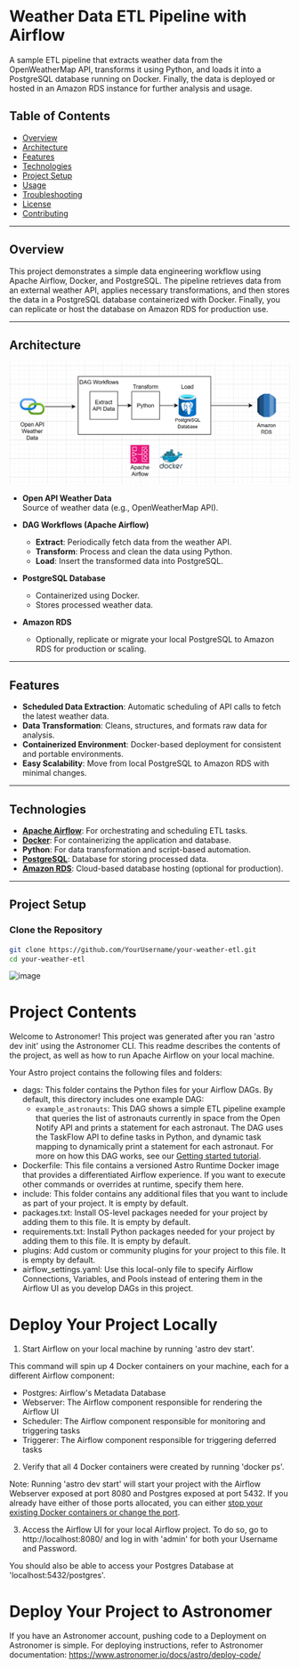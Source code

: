 # Weather Data ETL Pipeline with Airflow

A sample ETL pipeline that extracts weather data from the OpenWeatherMap API, transforms it using Python, and loads it into a PostgreSQL database running on Docker. Finally, the data is deployed or hosted in an Amazon RDS instance for further analysis and usage.

## Table of Contents
- [Overview](#overview)
- [Architecture](#architecture)
- [Features](#features)
- [Technologies](#technologies)
- [Project Setup](#project-setup)
- [Usage](#usage)
- [Troubleshooting](#troubleshooting)
- [License](#license)
- [Contributing](#contributing)

---

## Overview
This project demonstrates a simple data engineering workflow using Apache Airflow, Docker, and PostgreSQL. The pipeline retrieves data from an external weather API, applies necessary transformations, and then stores the data in a PostgreSQL database containerized with Docker. Finally, you can replicate or host the database on Amazon RDS for production use.

---

## Architecture

![Architecture Diagram](./images/WeatherETL.png)

- **Open API Weather Data**  
  Source of weather data (e.g., OpenWeatherMap API).

- **DAG Workflows (Apache Airflow)**
  - **Extract**: Periodically fetch data from the weather API.
  - **Transform**: Process and clean the data using Python.
  - **Load**: Insert the transformed data into PostgreSQL.

- **PostgreSQL Database**
  - Containerized using Docker.
  - Stores processed weather data.

- **Amazon RDS**
  - Optionally, replicate or migrate your local PostgreSQL to Amazon RDS for production or scaling.

---

## Features
- **Scheduled Data Extraction**: Automatic scheduling of API calls to fetch the latest weather data.
- **Data Transformation**: Cleans, structures, and formats raw data for analysis.
- **Containerized Environment**: Docker-based deployment for consistent and portable environments.
- **Easy Scalability**: Move from local PostgreSQL to Amazon RDS with minimal changes.

---

## Technologies
- **[Apache Airflow](https://airflow.apache.org/docs/)**: For orchestrating and scheduling ETL tasks.
- **[Docker](https://docs.docker.com/)**: For containerizing the application and database.
- **Python**: For data transformation and script-based automation.
- **[PostgreSQL](https://www.postgresql.org/)**: Database for storing processed data.
- **[Amazon RDS](https://aws.amazon.com/rds/)**: Cloud-based database hosting (optional for production).

---

## Project Setup
### Clone the Repository
```bash
git clone https://github.com/YourUsername/your-weather-etl.git
cd your-weather-etl
```
![image](https://github.com/user-attachments/assets/40890d34-6103-4789-8f75-413a2faadee1)


Project Contents
================
Welcome to Astronomer! This project was generated after you ran 'astro dev init' using the Astronomer CLI. This readme describes the contents of the project, as well as how to run Apache Airflow on your local machine.

Your Astro project contains the following files and folders:

- dags: This folder contains the Python files for your Airflow DAGs. By default, this directory includes one example DAG:
    - `example_astronauts`: This DAG shows a simple ETL pipeline example that queries the list of astronauts currently in space from the Open Notify API and prints a statement for each astronaut. The DAG uses the TaskFlow API to define tasks in Python, and dynamic task mapping to dynamically print a statement for each astronaut. For more on how this DAG works, see our [Getting started tutorial](https://www.astronomer.io/docs/learn/get-started-with-airflow).
- Dockerfile: This file contains a versioned Astro Runtime Docker image that provides a differentiated Airflow experience. If you want to execute other commands or overrides at runtime, specify them here.
- include: This folder contains any additional files that you want to include as part of your project. It is empty by default.
- packages.txt: Install OS-level packages needed for your project by adding them to this file. It is empty by default.
- requirements.txt: Install Python packages needed for your project by adding them to this file. It is empty by default.
- plugins: Add custom or community plugins for your project to this file. It is empty by default.
- airflow_settings.yaml: Use this local-only file to specify Airflow Connections, Variables, and Pools instead of entering them in the Airflow UI as you develop DAGs in this project.

Deploy Your Project Locally
===========================

1. Start Airflow on your local machine by running 'astro dev start'.

This command will spin up 4 Docker containers on your machine, each for a different Airflow component:

- Postgres: Airflow's Metadata Database
- Webserver: The Airflow component responsible for rendering the Airflow UI
- Scheduler: The Airflow component responsible for monitoring and triggering tasks
- Triggerer: The Airflow component responsible for triggering deferred tasks

2. Verify that all 4 Docker containers were created by running 'docker ps'.

Note: Running 'astro dev start' will start your project with the Airflow Webserver exposed at port 8080 and Postgres exposed at port 5432. If you already have either of those ports allocated, you can either [stop your existing Docker containers or change the port](https://www.astronomer.io/docs/astro/cli/troubleshoot-locally#ports-are-not-available-for-my-local-airflow-webserver).

3. Access the Airflow UI for your local Airflow project. To do so, go to http://localhost:8080/ and log in with 'admin' for both your Username and Password.

You should also be able to access your Postgres Database at 'localhost:5432/postgres'.

Deploy Your Project to Astronomer
=================================

If you have an Astronomer account, pushing code to a Deployment on Astronomer is simple. For deploying instructions, refer to Astronomer documentation: https://www.astronomer.io/docs/astro/deploy-code/


